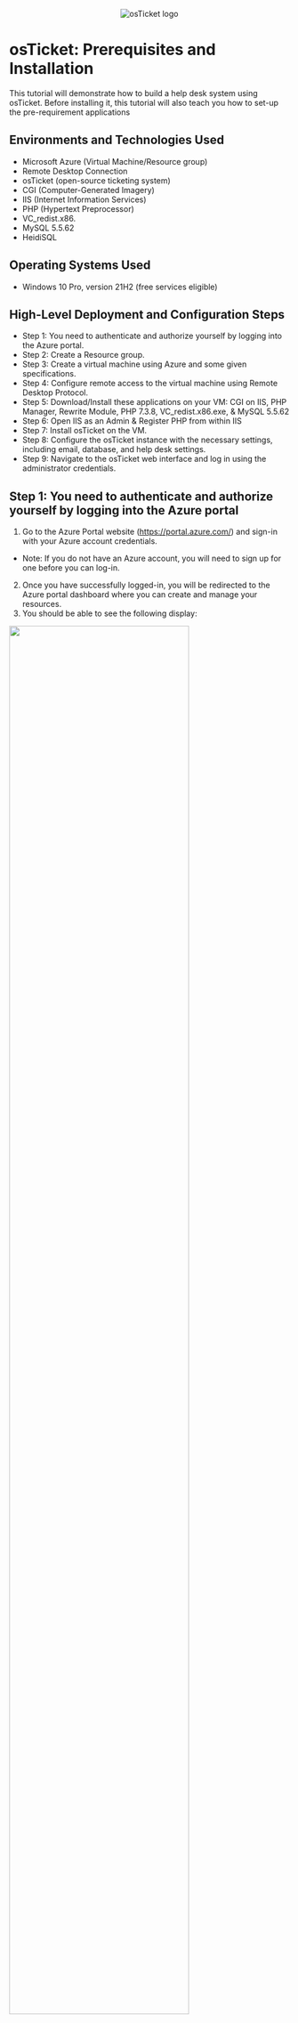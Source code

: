<p align="center">
<img src="https://i.imgur.com/Clzj7Xs.png" alt="osTicket logo"/>
</p>

<h1>osTicket: Prerequisites and Installation</h1>
This tutorial will demonstrate how to build a help desk system using osTicket. Before installing it, this tutorial will also teach you how to set-up the pre-requirement applications<br/>

<h2>Environments and Technologies Used</h2>

- Microsoft Azure (Virtual Machine/Resource group)
- Remote Desktop Connection 
- osTicket (open-source ticketing system)
- CGI (Computer-Generated Imagery) 
- IIS (Internet Information Services)
- PHP (Hypertext Preprocessor)
- VC_redist.x86.
- MySQL 5.5.62
- HeidiSQL
<h2>Operating Systems Used </h2>

- Windows 10 Pro, version 21H2 (free services eligible)</b> 

<h2>High-Level Deployment and Configuration Steps</h2>

- Step 1: You need to authenticate and authorize yourself by logging into the Azure portal.
- Step 2: Create a Resource group.
- Step 3: Create a virtual machine using Azure and some given specifications.
- Step 4: Configure remote access to the virtual machine using Remote Desktop Protocol.
- Step 5: Download/Install these applications on your VM: CGI on IIS, PHP Manager, Rewrite Module, PHP 7.3.8, VC_redist.x86.exe, & MySQL 5.5.62
- Step 6: Open IIS as an Admin & Register PHP from within IIS
- Step 7: Install osTicket on the VM.
- Step 8: Configure the osTicket instance with the necessary settings, including email, database, and help desk settings.
- Step 9: Navigate to the osTicket web interface and log in using the administrator credentials.

<h2>Step 1: You need to authenticate and authorize yourself by logging into the Azure portal</h2>
 
1. Go to the Azure Portal website (https://portal.azure.com/) and sign-in with your Azure account credentials. 
- Note: If you do not have an Azure account, you will need to sign up for one before you can log-in.
2. Once you have successfully logged-in, you will be redirected to the Azure portal dashboard where you can create and manage your resources. 
3. You should be able to see the following display:
<p>
<img src="https://i.imgur.com/zr0sGpt.png" height="80%" width="80%"/>
</p>
<p>  

<h2>Step 2: Create a Resource group</h2>

1. Locate the search bar and type "Research groups".
2. To create a new item, click on the "+ Create" button located in the top left-corner next to the "Manage View" option.
   <ol type="a">
      <li>Choose your subscription (For Ex: Azure Subscription 1).</li>
      <li>Create a name of your resource group (Use: RG-osTicket).</li>
      <li>Choose a region to deploy the virtual machine to (For Ex: West US 3).</li>   
    </ol>

3. After, typing the given specifications click on the box "Review + create".
4. You should be able to see the following display:
<p>
<img src="https://i.imgur.com/ILYejQz.png" height="80%" width="80%"/>
</p>
<p>   

5. Then click "Create" located at the bottom left-corner.
 
- Note: By creating a Resource group, it would be like creating a container that will hold all of your related resources in one centralized location.

<h2>Step 3: Create a virtual machine using Azure and some given specifications</h2>

1. Again, click on the search bar and type "Virtual Machines".
2. Click on the "+ Create" button located on the top left-corner by "Switch to classic".
3. Choose the option "Azure virtual machine", enter the following information:
    <ol type="a">
      <li>Choose your subscription (For Ex: Azure Subscription 1).</li>
      <li>Create a name for resource group (Use: RG-osTicket).</li>
      <li>Enter a unique name for the virtual machine (Use: vm-osticket).</li>
      <li>For "Image" use: Windows 10 Pro, version 21H2 (free services eligible). </li>
      <li>For "Size" use: Standard_D4s_v3 - 4 vcpus, 16 GiB memory. </li>
      <li>For "Username" use: labuser.</li>
      <li>For "Password" make sure to make up one.</li>
      <li>For "Public inbound ports" click on "Allow selected ports".</li>
      <li>For "Select inbound ports" use: RDP 3389.</li>
    </ol>

- Note: After you checkmarked "I confirm I have an eligible Windows 10/11 license with multi-tenant hosting rights. Please confirm." located at bottom-left corner. Also, after you clicked on the "Review + create" button and review the settings. You should be able to see the following display:
<p>
<img src="https://i.imgur.com/mFRfIOw.png" height="80%" width="80%"/>
</p>
<p>  
    
- Note: Remember to keep your username and password you created in your notepad, as you will need them later. Also, verify that your information is correct!

4. Click on the "Create" button to create the virtual machine. 

- Note: It should take up 1-2 minutes to process the VM

5. Once the virtual machine Windows 10 Pro (21H2) is created, you can access it through the Azure portal or by using remote desktop tools.

<h2>Step 4: Configure remote access to the virtual machine using Remote Desktop Protocol</h2>

1. On the search bar, type "Virtual Machines".
- Note: After you created your VM, you should be able to see the following display:

<p>
<img src="https://i.imgur.com/yiGKwd4.png" height="80%" width="80%"/>
</p>
<p>  

2. Click the blue link "vm-osticket" located under "Name".
3. On the "Overview" tab, find/copy the Public IP address located under "Size"; Essentials.
<p>
<img src="https://i.imgur.com/6WKUKJ0.png" height="80%" width="80%"/>
</p>
<p>  

4. To access Remote Desktop Connection on Windows, navigate to the bottom-left corner and click on the "Start" button (Windows logo), then search for "Remote Desktop Connection" and open it. For Mac users download the app "remote- Microsoft Remote Desktop" from the App Store.
 
5. Paste the Public IP address(from your VM) in the computer name field and click "Connect". For Mac users paste the IP Address on "PC-name" and click "add".
 
 <p>
<img src="https://i.imgur.com/So0Dn0n.png" height="80%" width="80%"/>
</p>
<p>  
 
6. Afterwards, make sure to log-in your credentials from Step 3 (Use Username: labuser/Password: Your unique password).

- Note: For Windows users click "Yes" to connect to your VM. Observe the following display: 
<p>
<img src="https://i.imgur.com/xHG3t9h.png" height="80%" width="80%"/>
</p>
<p>  
 
7. Please wait until your virtual machine logs you in.
8. Then choose the following options for "Choose privacy settings for your device": 
    <ol type="a">
      <li>Location: No </li>
      <li>Diagnostic Data: No</li>
      <li>Tailored experiences: No</li>
      <li>Find my device: No</li>
     <li>Inking and Typing: No</li>
     <li>Advertising ID: No</li>
    </ol>
9. Click "Accept"

<h2>Step 5: Download/Install the following applications on your VM: CGI on IIS, PHP Manager, Rewrite Module, PHP 7.3.8, VC_redist.x86.exe, & MySQL 5.5.62</h2>

1. Install/Enable CGI on IIS. Do the following: 
    <ol type="a">
      <li>Right-click the "Start" Button (Windows logo) and click "Run"</li>
      <li>Type "control" for the "Run" panel and click "OK"</li>
      <li>On the Control Panel, do not click "Uninstall a program". Click "Programs".  </li>
      <li>Under "Programs and features", click "Turn Windows features on or off"</li>
      <li>By checking the box next to it, turn on "Internet Information Services.</li>
      <li>Expand IIS with "+" icon and double-click on "World Wide Web Services".</li>
      <li>Under WWWS, expand "Application Development Features" by double-clicking it.</li>
      <li>Check on the box next "CGI".</li>
      <li>Click "Okay".</li>
      <li>After the installation is complete make sure to close it.</li>
      <li> To verify your webserver is up & running, open Microsoft Edge and type on the URL "127.0.0.1".</li>
    </ol>  
- Note: By Installing/Enabling CGI on IIS, it lets you provide the necessary infrastructure for OSTicket to function correctly. Without CGI, the application would not work properly.

- Image Display of Step 5: 1.D
<p>
<img src="https://i.imgur.com/nhrzyaE.png" height="80%" width="80%"/>
</p>
<p> 

- Image Display of Step 5: 1.E-H
<p>
<img src="https://i.imgur.com/toQ7vio.png" height="80%" width="80%"/>
</p>
<p> 
 
2. Download/Install PHP Manager for IIS  
    <ol type="a">
      <li>On your VM, open Microsoft Edge and paste the following link: https://drive.google.com/file/d/1RHsNd4eWIOwaNpj3JW4vzzmzNUH86wY_/view </li>
      <li>After downloading PHP Manager, go to Downloads; File Explorer.</li>
      <li>Double-click "PHPManagerForIIS_V1.5.0 from the "Download" section.</li>
      <li>To agree to the License Agreement, navigate through the settings and click on the "agree" button.</li>
    </ol>
- Note: Note: You need to download and install PHP Manager for IIS when using osticket system because it is required for osticket to run properly.

- Image Display of Step 5: 2.A 
<p>
<img src="https://i.imgur.com/CkmZM9S.png" height="80%" width="80%"/>
</p>
<p> 

- Image Display of Step 5: 2.A
<p>
<img src="https://i.imgur.com/KhtmG5X.png" height="80%" width="80%"/>
</p>
<p> 

3. Download/Install Rewrite Module 
    <ol type="a">
      <li>On your VM, open Microsoft Edge and paste the following link: https://drive.google.com/file/d/1tIK9GZBKj1JyUP87eewxgdNqn9pZmVmY/view </li>
      <li>Repeat previous instructions from Step 5: 2B, 2C, & 2D for "rewrite_amd64_en-US". </li>
    </ol>
- Note: The purpose of Rewrite Module for osticket is to improve the user experience and search engine optimization of your osticket installation. 

4. Create the directory C:\PHP
     <ol type="a">
      <li> On File Explorer, click "This PC".</li>
      <li> Under Devices & drives, proceed by double-clicking "Windows (C:)".</li>
      <li> Right-click, and click on "New" to create a folder.</li>
      <li> Name the folder to "PHP".</li>
    </ol>
  
- Note: The purpose of "PHP" folder within C:\PHP is to unzip the contents of the following program: PHP 7.3.8.

- Image Display of Step 5: 4.A-D
<p>
<img src="https://i.imgur.com/e0JaClP.png" height="80%" width="80%"/>
</p>
<p> 


 
 

5. Download PHP 7.3.8 and unzip the contents into C:\PHP
     <ol type="a">
      <li> On your VM, open Microsoft Edge and paste the following link: https://drive.google.com/file/d/1snNMtLdCOpMtkCyD4mvl9yOOmvVIp9fP/view </li>
      <li> Go to Downloads; File Explorer. </li>
      <li> Right-click on "php-7.3.8" and click on "Extract All".</li>
      <li> On the panel, "Extract Compressed (Zipped) Folders" click on "Browse".</li>
      <li> Re-do instructions from 4A & 4B.</li>
      <li> Double-click on "PHP" folder.</li>
      <li> At the right bottom corner of "Selection a destination", click on "Select Folder".</li>
      <li> Click on "Extract".</li>
    </ol>
    
- Note: You need to download PHP 7.3.8 and unzip the contents into C:\PHP for osticket because it is a requirement for running PHP scripts on your web server.

- Image Display of Step 5: 5.A
<p>
<img src="https://i.imgur.com/4xjzlyg.png" height="80%" width="80%"/>
</p>
<p> 
 
- Image Display of Step 5: 5.D
<p>
<img src="https://i.imgur.com/fwQJaHW.png" height="80%" width="80%"/>
</p>
<p> 

- Image Display of Step 5: 5.F-G
<p>
<img src="https://i.imgur.com/G9vj0ay.png" height="80%" width="80%"/>
</p>
<p> 

- Image Display of Step 5: 5.H
<p>
<img src="https://i.imgur.com/fLkULxx.png" height="80%" width="80%"/>
</p>
<p> 
 
6. Download/Install VC_redist.x86.exe.
     <ol type="a">
      <li> On your VM, open Microsoft Edge and paste the following link: https://drive.google.com/file/d/1s1OsGF3-ioO0_9LYizPRiVuIkb3lFJgH/view </li>
      <li> Repeat previous directions from 2B, 2C, & 2D for "VC_redist.x86.exe". </li>
    </ol>

- Note: Downloading & installing VC_redist.x86.exe is necessary to ensure that osTicket can run on your computer without any issues.

7. Download/Install MySQL 5.5.62 (mysql-5.5.62-win32.msi)
     <ol type="a">
      <li> On your VM, open Microsoft Edge and paste the following link: https://drive.google.com/file/d/1_OWh9p7VQLcrB0q_V7qT8yHl0xo5gv7z/view </li>
      <li> Repeat previous directions from 2B & 2C for "MySQL 5.5.62 </li>
      <li> After agreeing to "End User License Agreement". You will see the following display: </li>      
      <li> Click "Typical".</li>
      <li> Afterwards, install the application</li>
      <li> Click "Finish" </li>
      <li> Click "Next" on "Welcome to the MySQL Server Instance Configuration Wizard 1.0.17.0"</li>
      <li> Choose "Standard Configuration" and click "Next"</li>
      <li> Both on "New root password" & "Confirm" use:Password1(Optional)</li>
      <li> Click "Next" and click "Execute"</li>
      <li> After the download is complete click on "finish" </li>
    </ol>

- Note: The reason why you need to download and install this specific version of MySQL is because osticket was designed to work with it. Installing a different version of MySQL or a different database management system altogether may cause compatibility issues and may prevent osticket from functioning properly.

- Image Display of Step 5: 7.D
<p>
<img src="https://i.imgur.com/KxlTZ32.png" height="80%" width="80%"/>
</p>
<p> 
 
- Image Display of Step 5: 7.H
<p>
<img src="https://i.imgur.com/6NlwNgo.png" height="80%" width="80%"/>
</p>
<p> 

- Image Display of Step 5: 7.I-J
<p>
<img src="https://i.imgur.com/feFhhht.png" height="80%" width="80%"/>
</p>
<p> 






<h2>Step 6: Open IIS as an Admin & Register PHP from within IIS</h2>

1. At the bottom left corner, click on Windows Button
2. Type "ISS"
3. Before going to "Internet Information Services(IIS) Manager App, right click it and pick "Run as administrator"
4. You should see the following Display: 
5. Double click "PHP Manager"
6. To enable PHP Manager, click "Register new PHP version"
7. click the following button: 
8. Double click PHP folder and click "php-cgi"
9. At the right bottom corner, click "Open" 
10. Go back to vm-osticket Home, by clicking the server "vm-osticket\lab..."
11. Then restart the server by clicking "Restart" located at the right side of the panel under Manage Server. 
 
- Note: opening IIS as an administrator and registering PHP with IIS are necessary steps to configure IIS to work with osticket. This allows IIS to understand and process PHP files, which are required to run osticket on a Windows server

<h2>Step 7: Install osTicket on the VM</h2>

1. Download osTicket-v1.15.8.zip from the following link: https://drive.google.com/drive/u/1/folders/1APMfNyfNzcxZC6EzdaNfdZsUwxWYChf6
2. Extract and copy "upload" folder to c:\inetpub\wwwroot
     <ol type="a">
      <li> Open windows file explorer and have it open on "This PC" and double click on "Windows (C:)"</li>
      <li> Double click on "inetpub" folder and then proceed by double clicking on "wwwroot" </li>      
      <li> Separately, open another Windows file explorer and go to Downloads</li>
      <li> Then double click on "osTicket-v1.15.8" zip file</li>
      <li> Now have both Windows File Explorers available to drag "upload" folder to wwwwroot </li>
      <li> See the following display </li>
      <li>On the wwwroot file folder, change rename "upload" to "osTicket"</li>
    </ol>
    
3. Reload ISS (Open IIS, Stop and Start the server) 
     <ol type="a">
      <li> Go back to the Internet Information Services(IIS) Manager App and Repeat instructions 10 & 11 from Step 6 </li>
      <li> On the upper left corner, under "Connections", click on "Sites" and then "os-Ticket" file </li>
      <li> Then on the upper-right corner, under "Manage Folder", click on "Browse *:80"</li>
      <li> You should have the following display open</li>
    </ol> 
- Note: If you don't have this browser open, then you will have to redo all of the steps from 1-7 or figure out what you did wrong/fix the issue)

4. Enable extensions for Osticket Installer on ISS. 
     <ol type="a">
      <li> Return to Internet Information Services(IIS) Manager App and at the upper-left corner, under "Connections", click on "vm-osticket" </li>
      <li> Then proceed by clicking "Sites" and afterwards "Osticket" </li>
      <li> Click on "PHP Manager" which is located between "Output Caching" and "Request Filtering"</li>
      <li> Under PHP Extensions, click on "Enable or disable an extension" </li>
      <li> It should look like this </li>
      <li> Look for php_imap.dll, php_intl.dll, & php_opcache.dll</li>
      <li> One by one you should be able to enable them by clicking "Enable" located at the upper right corner, under "actions"</li>
      <li> Go back to Osticket Installer site and refresh the it, and observe the changes.</li>
      <li> You should see the difference here: show two picture after and before</li>
    </ol> 
5. Rename: ost-config.php
     <ol type="a">
      <li> Go to File Explorer; then to "This Pc", "Windows (C:)", "inetpub", "wwwroot", "osTicket", and "Include"</li>
      <li> Scroll down to find "Ost-sampleconfig.php" and by right-clicking it rename it to "ost-config-php"</li>
      <li></li>
      <li></li>
      <li>  </li>
      <li></li>
      <li> </li>
      <li> </li>
      <li></li>
    </ol> 
6. Assign Permissions:: ost-config.php
     <ol type="a">
      <li> Again right click "ost-config.php" and click on "Properties" and then go to "Security"</li>
      <li> Below "Permissions for SYSTEM" click on "Advanced" </li>
      <li> Click on "Disable inheritance" from the following display:</li>
      <li> Click "Remove all inherited permissions fomr this object"</li>
      <li> Click "add" </li>
      <li> Select "Select a principle" </li>
      <li> On the "Enter the object name to object" type "everyone" </li>
      <li> Click "Check Names", then "Okay" </li>
      <li> check on the box "Full control", then "Okay"</li>
      <li> Click okay for "Advanced Security Settings" and click "Apply"</li>
    </ol> 
7. Download/Install HeidiSQL
     <ol type="a">
      <li> Nagivate to this link to download it: https://docs.google.com/document/d/1WovrX2DaS9xkfaSr4LXyB4YnnWpXIgPCMMbbfgHmGVw/edit</li>
      <li> Go to "Downloads" on File Explorer. Also, Double click HeidiSQL to set it up </li>
      <li> After agreeing the License Agreement, keep clicking next until you see the install option</li>
      <li> Click "install". After that is finished click on "Finish" </li>
      <li> You should see the following display: </li>
      <li> At bottom left corner click on "New". Do not click on the down arrow button.</li>
      <li> For the "User" name remember it is "root" and for password it is "Password1" </li>
      <li> At the bottom click on "Open"  </li>
      <li> Right-click on "Unnamed", click on "Create new" and click on "Database" </li>
      <li> On the panel "Create database". Type "osTicket" on "Name". Click "Okay" </li>
    </ol> 
8. Continue Setting up osTicket Installer in the browser
     <ol type="a">
      <li> Go back to OSTicket Installer and click "Continue" at the bottom of the installation page</li>
      <li> Under System Settings, on "Helpdesk Name", & "Default Email",  type your desired name/email </li>
      <li> Under Admin User, type your desired "First Name", "Last Name", & "Email Address" </li>
      <li> For this Username use: user_admin & Password use: Password1 </li>
      <li> Under Database Settings, on "MySQL Database", "MySQL Username", & "MySQL Password" put the following info as:"OsTicket"(Name created from HeidiSQL), "root", (from), & "Password1"(from) </li>
- Note: Make sure you save this information on your notepad just in case if we need this info later on.
      <li> At the bottom click "Install Now"</li>  
      <li> If successful you should see the following display: </li>    
    </ol> 

9. Before you use Osticket, we need to Clean Up first  
     <ol type="a">
      <li> go back to osTicket Folder on File Explorer </li>
      <li> From "This PC" go to "inetpub, "wwwroot", and "osticket </li>
    <li> You should see the following display:  </li>
      <li> Right- click on "setup" and "Delete" it </li>
      <li> Inside of C:\inetpub\wwwroot\osTicket\include\ost-config.php reset the permissions back to ost-config.php</li>
      <li> Find "ost-config.php" and right click on it to "Properties"</li>
        <li> Go to Security</li>
        <li>under Permissions for Eveyone, click on "Advanced" </li>
        <li> click the following: " Allow Eveyone". Afterwards "Edit" </li>
        <li> See the following image: </li>
        <li> Uncheck the following: "Full control", "Modify", & "Write"</li>
        <li> click "Okay". Then click "Apply". Afterwards click "Okay". </li>
    </ol> 
10. Congrats, hopefully the Osticket app is installed with no errors!
     <ol type="a">
      <li> Browse to your help desk login page:  http://localhost/osTicket/scp/login.php  
</li>
      <li> Type in your Email or Username & Password.(From Intruction D Step 8)</li>
      <li> Wallah! You should see the following:  </li>
      <li> Congrats of having it working!</li>
    </ol> 
